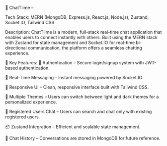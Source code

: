 💬 ChatTiime – 

Tech Stack: MERN (MongoDB, Express.js, React.js, Node.js), Zustand, Socket.IO, Tailwind CSS

Description:
ChatTiime is a modern, full-stack real-time chat application that enables users to connect instantly with others. Built using the MERN stack with Zustand for state management and Socket.IO for real-time bi-directional communication, the platform offers a seamless chatting experience.

🚀 Key Features:
🔐 Authentication – Secure login/signup system with JWT-based authentication.

💬 Real-Time Messaging – Instant messaging powered by Socket.IO.

📱 Responsive UI – Clean, responsive interface built with Tailwind CSS.

🎨 Multiple Themes – Users can switch between light and dark themes for a personalized experience.

👥 Registered Users Chat – Users can search and chat only with existing registered users.

📦 Zustand Integration – Efficient and scalable state management.

🧾 Chat History – Conversations are stored in MongoDB for future reference.

